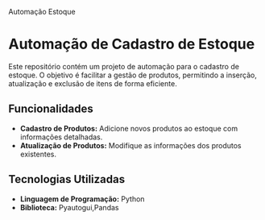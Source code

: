 
Automação Estoque
# Automação de Cadastro de Estoque

Este repositório contém um projeto de automação para o cadastro de estoque. O objetivo é facilitar a gestão de produtos, permitindo a inserção, atualização e exclusão de itens de forma eficiente.

## Funcionalidades

- **Cadastro de Produtos:** Adicione novos produtos ao estoque com informações detalhadas.
- **Atualização de Produtos:** Modifique as informações dos produtos existentes.

## Tecnologias Utilizadas

- **Linguagem de Programação:** Python
- **Biblioteca:** Pyautogui,Pandas
